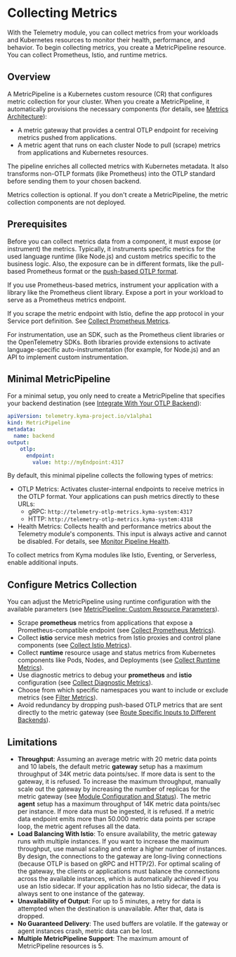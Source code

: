 # Collecting Metrics

With the Telemetry module, you can collect metrics from your workloads and Kubernetes resources to monitor their health, performance, and behavior. To begin collecting metrics, you create a MetricPipeline resource. You can collect Prometheus, Istio, and runtime metrics.

## Overview

A MetricPipeline is a Kubernetes custom resource (CR) that configures metric collection for your cluster. When you create a MetricPipeline, it automatically provisions the necessary components (for details, see [Metrics Architecture](../architecture/metrics-architecture.md)):

- A metric gateway that provides a central OTLP endpoint for receiving metrics pushed from applications.
- A metric agent that runs on each cluster Node to pull (scrape) metrics from applications and Kubernetes resources.

The pipeline enriches all collected metrics with Kubernetes metadata. It also transforms non-OTLP formats (like Prometheus) into the OTLP standard before sending them to your chosen backend.

Metrics collection is optional. If you don't create a MetricPipeline, the metric collection components are not deployed.

## Prerequisites

Before you can collect metrics data from a component, it must expose (or instrument) the metrics. Typically, it instruments specific metrics for the used language runtime (like Node.js) and custom metrics specific to the business logic. Also, the exposure can be in different formats, like the pull-based Prometheus format or the [push-based OTLP format](https://opentelemetry.io/docs/specs/otlp/).

If you use Prometheus-based metrics, instrument your application with a library like the Prometheus client library. Expose a port in your workload to serve as a Prometheus metrics endpoint.

If you scrape the metric endpoint with Istio, define the app protocol in your Service port definition. See [Collect Prometheus Metrics](prometheus-input.md).

For instrumentation, use an SDK, such as the Prometheus client libraries or the OpenTelemetry SDKs. Both libraries provide extensions to activate language-specific auto-instrumentation (for example, for Node.js) and an API to implement custom instrumentation.

## Minimal MetricPipeline

For a minimal setup, you only need to create a MetricPipeline that specifies your backend destination (see [Integrate With Your OTLP Backend](./../integrate-otlp-backend/README.md)):

```yaml
apiVersion: telemetry.kyma-project.io/v1alpha1
kind: MetricPipeline
metadata:
  name: backend
output:
    otlp:
      endpoint:
        value: http://myEndpoint:4317
```

By default, this minimal pipeline collects the following types of metrics:

- OTLP Metrics: Activates cluster-internal endpoints to receive metrics in the OTLP format. Your applications can push metrics directly to these URLs:
  - gRPC: `http://telemetry-otlp-metrics.kyma-system:4317`
  - HTTP: `http://telemetry-otlp-metrics.kyma-system:4318`
- Health Metrics: Collects health and performance metrics about the Telemetry module's components. This input is always active and cannot be disabled. For details, see [Monitor Pipeline Health](../monitor-pipeline-health.md).

To collect metrics from Kyma modules like Istio, Eventing, or Serverless, enable additional inputs.

## Configure Metrics Collection

You can adjust the MetricPipeline using runtime configuration with the available parameters (see [MetricPipeline: Custom Resource Parameters](https://kyma-project.io/#/telemetry-manager/user/resources/05-metricpipeline?id=custom-resource-parameters)).

- Scrape **prometheus** metrics from applications that expose a Prometheus-compatible endpoint (see [Collect Prometheus Metrics](prometheus-input.md)).
- Collect **istio** service mesh metrics from Istio proxies and control plane components (see [Collect Istio Metrics](istio-input.md)).
- Collect **runtime** resource usage and status metrics from Kubernetes components like Pods, Nodes, and Deployments (see [Collect Runtime Metrics](runtime-input.md)).
- Use diagnostic metrics to debug your **prometheus** and **istio** configuration (see [Collect Diagnostic Metrics](./prometheus-input.md#collect-diagnostic-metrics)).
- Choose from which specific namespaces you want to include or exclude metrics (see [Filter Metrics](../filter-and-process/filter-metrics.md)).
- Avoid redundancy by dropping push-based OTLP metrics that are sent directly to the metric gateway (see [Route Specific Inputs to Different Backends](./../otlp-input.md#route-specific-inputs-to-different-backends)).

## Limitations

- **Throughput**: Assuming an average metric with 20 metric data points and 10 labels, the default metric **gateway** setup has a maximum throughput of 34K metric data points/sec. If more data is sent to the gateway, it is refused. To increase the maximum throughput, manually scale out the gateway by increasing the number of replicas for the metric gateway (see [Module Configuration and Status](https://kyma-project.io/#/telemetry-manager/user/01-manager?id=module-configuration)).
  The metric **agent** setup has a maximum throughput of 14K metric data points/sec per instance. If more data must be ingested, it is refused. If a metric data endpoint emits more than 50.000 metric data points per scrape loop, the metric agent refuses all the data.
- **Load Balancing With Istio**: To ensure availability, the metric gateway runs with multiple instances. If you want to increase the maximum throughput, use manual scaling and enter a higher number of instances.
  By design, the connections to the gateway are long-living connections (because OTLP is based on gRPC and HTTP/2). For optimal scaling of the gateway, the clients or applications must balance the connections across the available instances, which is automatically achieved if you use an Istio sidecar. If your application has no Istio sidecar, the data is always sent to one instance of the gateway.
- **Unavailability of Output**: For up to 5 minutes, a retry for data is attempted when the destination is unavailable. After that, data is dropped.
- **No Guaranteed Delivery**: The used buffers are volatile. If the gateway or agent instances crash, metric data can be lost.
- **Multiple MetricPipeline Support**: The maximum amount of MetricPipeline resources is 5.
